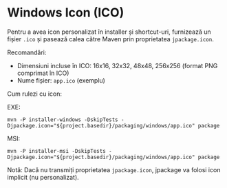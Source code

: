 Windows Icon (ICO)
==================

Pentru a avea icon personalizat în installer și shortcut-uri, furnizează un fișier `.ico` și pasează calea către Maven prin proprietatea `jpackage.icon`.

Recomandări:
- Dimensiuni incluse în ICO: 16x16, 32x32, 48x48, 256x256 (format PNG comprimat în ICO)
- Nume fișier: `app.ico` (exemplu)

Cum rulezi cu icon:

EXE:
```
mvn -P installer-windows -DskipTests -Djpackage.icon="${project.basedir}/packaging/windows/app.ico" package
```

MSI:
```
mvn -P installer-msi -DskipTests -Djpackage.icon="${project.basedir}/packaging/windows/app.ico" package
```

Notă: Dacă nu transmiți proprietatea `jpackage.icon`, jpackage va folosi icon implicit (nu personalizat).


